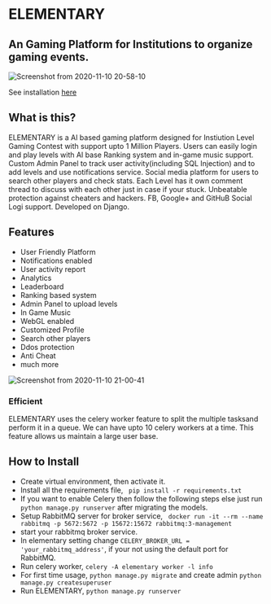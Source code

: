 # ELEMENTARY 

## An Gaming Platform for Institutions to organize gaming events.


![Screenshot from 2020-11-10 20-58-10](https://user-images.githubusercontent.com/28597524/98694574-9f06f800-2397-11eb-857f-45518e5694a9.png "ELEMENTARY")

See installation [here](#how-to-install)

## What is this?
ELEMENTARY is a AI based gaming platform designed for Instiution Level Gaming Contest with support upto 1 Million Players.
Users can easily login and play levels with AI base Ranking system and in-game music support.
Custom Admin Panel to track user activity(including SQL Injection) and to add levels and use notifications service.
Social media platform for users to search other players and check stats.
Each Level has it own comment thread to discuss with each other just in case if your stuck.
Unbeatable protection against cheaters and hackers.
FB, Google+ and GitHuB Social Logi support.
Developed on Django.


## Features
- User Friendly Platform
- Notifications enabled  
- User activity report
- Analytics
- Leaderboard
- Ranking based system
- Admin Panel to upload levels
- In Game Music
- WebGL enabled
- Customized Profile
- Search other players
- Ddos protection
- Anti Cheat
- much more

![Screenshot from 2020-11-10 21-00-41](https://user-images.githubusercontent.com/28597524/98694718-d07fc380-2397-11eb-8e21-15e5c5402282.png)

### Efficient
ELEMENTARY uses the celery worker feature to split the multiple tasksand perform it in a queue.
We can have upto 10 celery workers at a time. This feature allows us maintain a large user base.


## How to Install
- Create virtual environment, then activate it.
- Install all the requirements file, ``` pip install -r requirements.txt```
- If you want to enable Celery then follow the following steps else just run  ```python manage.py runserver``` after migrating the models.
- Setup RabbitMQ server for broker service, ``` docker run -it --rm --name rabbitmq -p 5672:5672 -p 15672:15672 rabbitmq:3-management```
- start your rabbitmq broker service.
- In elementary setting change ```CELERY_BROKER_URL = 'your_rabbitmq_address'```, if your not using the default port for RabbitMQ.
- Run celery worker, ```celery -A elementary worker -l info```
- For first time usage, ```python manage.py migrate``` and create admin ```python manage.py createsuperuser```
- Run ELEMENTARY, ```python manage.py runserver```





